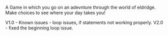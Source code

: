 A Game in which you go on an adevnture through the world of eldridge. Make choices to see where your day takes you!

V1.0 - Known issues - loop issues, if statements not working properly.
V2.0 - fixed the beginning loop issue.

